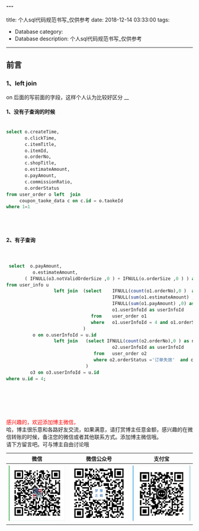 #### ---
title: 个人sql代码规范书写_仅供参考
date: 2018-12-14 03:33:00
tags: 
- Database
category: 
- Database
description: 个人sql代码规范书写_仅供参考
---
<!-- image url 
https://raw.githubusercontent.com/HealerJean/HealerJean.github.io/master/blogImages
　　首行缩进
<font color="red">  </font>

<font  color="red" size="4">   </font>


<font size="4">   </font>
-->

## 前言


### 1、left join

on 后面的写前面的字段，这样个人认为比较好区分
__

#### 1、没有子查询的时候

```sql

select o.createTime,
       o.clickTime,
       c.itemTitle,
       o.itemId,
       o.orderNo,
       c.shopTitle,
       o.estimateAmount,
       o.payAmount,
       c.commissionRatio,
       o.orderStatus
from user_order o left  join
     coupon_taoke_data c on c.id = o.taokeId
where 1=1





```

#### 2、有子查询



```sql


 select  o.payAmount,
          o.estimateAmount,
       ( IFNULL(o3.notValidOrderSize ,0 ) + IFNULL(o.orderSize ,0 ) ) as orderSize
from user_info u
                  left join  (select    IFNULL(count(o1.orderNo),0 )  as orderSize ,
                                        IFNULL(sum(o1.estimateAmount) ,0)  as  estimateAmount ,
                                        IFNULL(sum(o1.payAmount) ,0) as payAmount,
                                        o1.userInfoId as userInfoId
                                from    user_order o1
                                where   o1.userInfoId = 4 and o1.orderStatus !='订单失效'
                             )
          o on o.userInfoId = u.id
                  left join   (select IFNULL(count(o2.orderNo),0 ) as notValidOrderSize,
                                        o2.userInfoId as userInfoId
                                 from   user_order o2
                                 where o2.orderStatus ='订单失效'  and o2.userInfoId = 4
                              )
         o3 on o3.userInfoId = u.id
where u.id = 4;
   
        

```






<br/><br/><br/>
<font color="red"> 感兴趣的，欢迎添加博主微信， </font><br/>
哈，博主很乐意和各路好友交流，如果满意，请打赏博主任意金额，感兴趣的在微信转账的时候，备注您的微信或者其他联系方式。添加博主微信哦。
<br/>
请下方留言吧。可与博主自由讨论哦

|微信 | 微信公众号|支付宝|
|:-------:|:-------:|:------:|
| ![微信](https://raw.githubusercontent.com/HealerJean/HealerJean.github.io/master/assets/img/tctip/weixin.jpg)|![微信公众号](https://raw.githubusercontent.com/HealerJean/HealerJean.github.io/master/assets/img/my/qrcode_for_gh_a23c07a2da9e_258.jpg)|![支付宝](https://raw.githubusercontent.com/HealerJean/HealerJean.github.io/master/assets/img/tctip/alpay.jpg) |




<!-- Gitalk 评论 start  -->

<link rel="stylesheet" href="https://unpkg.com/gitalk/dist/gitalk.css">
<script src="https://unpkg.com/gitalk@latest/dist/gitalk.min.js"></script> 
<div id="gitalk-container"></div>    
 <script type="text/javascript">
    var gitalk = new Gitalk({
		clientID: `1d164cd85549874d0e3a`,
		clientSecret: `527c3d223d1e6608953e835b547061037d140355`,
		repo: `HealerJean.github.io`,
		owner: 'HealerJean',
		admin: ['HealerJean'],
		id: 'lRSA9sVGPbC0ByxF',
    });
    gitalk.render('gitalk-container');
</script> 

<!-- Gitalk end -->

